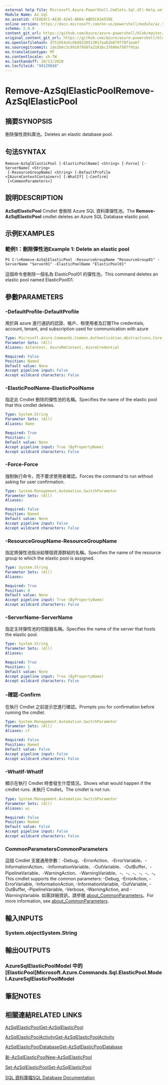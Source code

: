 ```yaml
---
external help file: Microsoft.Azure.PowerShell.Cmdlets.Sql.dll-Help.xml
Module Name: Az.Sql
ms.assetid: 47E8E8C1-A63D-4243-A004-ABD5CA1A559E
online version: https://docs.microsoft.com/en-us/powershell/module/az.sql/remove-azsqlelasticpool
schema: 2.0.0
content_git_url: https://github.com/Azure/azure-powershell/blob/master/src/Sql/Sql/help/Remove-AzSqlElasticPool.md
original_content_git_url: https://github.com/Azure/azure-powershell/blob/master/src/Sql/Sql/help/Remove-AzSqlElasticPool.md
ms.openlocfilehash: d751954a5c66d9220513017aa62b6797f8f1ea6f
ms.sourcegitcommit: 1de2b6c3c99197958fa2101bc37680e7507f91ac
ms.translationtype: MT
ms.contentlocale: zh-TW
ms.lasthandoff: 10/13/2020
ms.locfileid: "94129848"
---
```

# <span data-ttu-id="4bd07-101">Remove-AzSqlElasticPool</span><span class="sxs-lookup"><span data-stu-id="4bd07-101">Remove-AzSqlElasticPool</span></span>

## <span data-ttu-id="4bd07-102">摘要</span><span class="sxs-lookup"><span data-stu-id="4bd07-102">SYNOPSIS</span></span>
<span data-ttu-id="4bd07-103">刪除彈性資料庫池。</span><span class="sxs-lookup"><span data-stu-id="4bd07-103">Deletes an elastic database pool.</span></span>

## <span data-ttu-id="4bd07-104">句法</span><span class="sxs-lookup"><span data-stu-id="4bd07-104">SYNTAX</span></span>

```
Remove-AzSqlElasticPool [-ElasticPoolName] <String> [-Force] [-ServerName] <String>
 [-ResourceGroupName] <String> [-DefaultProfile <IAzureContextContainer>] [-WhatIf] [-Confirm]
 [<CommonParameters>]
```

## <span data-ttu-id="4bd07-105">說明</span><span class="sxs-lookup"><span data-stu-id="4bd07-105">DESCRIPTION</span></span>
<span data-ttu-id="4bd07-106">**AzSqlElasticPool** Cmdlet 會刪除 Azure SQL 資料庫彈性池。</span><span class="sxs-lookup"><span data-stu-id="4bd07-106">The **Remove-AzSqlElasticPool** cmdlet deletes an Azure SQL Database elastic pool.</span></span>

## <span data-ttu-id="4bd07-107">示例</span><span class="sxs-lookup"><span data-stu-id="4bd07-107">EXAMPLES</span></span>

### <span data-ttu-id="4bd07-108">範例1：刪除彈性池</span><span class="sxs-lookup"><span data-stu-id="4bd07-108">Example 1: Delete an elastic pool</span></span>
```
PS C:\>Remove-AzSqlElasticPool -ResourceGroupName "ResourceGroup01" -ServerName "Server01" -ElasticPoolName "ElasticPool01"
```

<span data-ttu-id="4bd07-109">這個命令會刪除一個名為 ElasticPool01 的彈性池。</span><span class="sxs-lookup"><span data-stu-id="4bd07-109">This command deletes an elastic pool named ElasticPool01.</span></span>

## <span data-ttu-id="4bd07-110">參數</span><span class="sxs-lookup"><span data-stu-id="4bd07-110">PARAMETERS</span></span>

### <span data-ttu-id="4bd07-111">-DefaultProfile</span><span class="sxs-lookup"><span data-stu-id="4bd07-111">-DefaultProfile</span></span>
<span data-ttu-id="4bd07-112">用於與 azure 進行通訊的認證、帳戶、租使用者及訂閱</span><span class="sxs-lookup"><span data-stu-id="4bd07-112">The credentials, account, tenant, and subscription used for communication with azure</span></span>

```yaml
Type: Microsoft.Azure.Commands.Common.Authentication.Abstractions.Core.IAzureContextContainer
Parameter Sets: (All)
Aliases: AzContext, AzureRmContext, AzureCredential

Required: False
Position: Named
Default value: None
Accept pipeline input: False
Accept wildcard characters: False
```

### <span data-ttu-id="4bd07-113">-ElasticPoolName</span><span class="sxs-lookup"><span data-stu-id="4bd07-113">-ElasticPoolName</span></span>
<span data-ttu-id="4bd07-114">指定此 Cmdlet 刪除的彈性池的名稱。</span><span class="sxs-lookup"><span data-stu-id="4bd07-114">Specifies the name of the elastic pool that this cmdlet deletes.</span></span>

```yaml
Type: System.String
Parameter Sets: (All)
Aliases: Name

Required: True
Position: 2
Default value: None
Accept pipeline input: True (ByPropertyName)
Accept wildcard characters: False
```

### <span data-ttu-id="4bd07-115">-Force</span><span class="sxs-lookup"><span data-stu-id="4bd07-115">-Force</span></span>
<span data-ttu-id="4bd07-116">強制執行命令，而不要求使用者確認。</span><span class="sxs-lookup"><span data-stu-id="4bd07-116">Forces the command to run without asking for user confirmation.</span></span>

```yaml
Type: System.Management.Automation.SwitchParameter
Parameter Sets: (All)
Aliases:

Required: False
Position: Named
Default value: None
Accept pipeline input: False
Accept wildcard characters: False
```

### <span data-ttu-id="4bd07-117">-ResourceGroupName</span><span class="sxs-lookup"><span data-stu-id="4bd07-117">-ResourceGroupName</span></span>
<span data-ttu-id="4bd07-118">指定將彈性池指派給哪個資源群組的名稱。</span><span class="sxs-lookup"><span data-stu-id="4bd07-118">Specifies the name of the resource group to which the elastic pool is assigned.</span></span>

```yaml
Type: System.String
Parameter Sets: (All)
Aliases:

Required: True
Position: 0
Default value: None
Accept pipeline input: True (ByPropertyName)
Accept wildcard characters: False
```

### <span data-ttu-id="4bd07-119">-ServerName</span><span class="sxs-lookup"><span data-stu-id="4bd07-119">-ServerName</span></span>
<span data-ttu-id="4bd07-120">指定主持彈性池的伺服器名稱。</span><span class="sxs-lookup"><span data-stu-id="4bd07-120">Specifies the name of the server that hosts the elastic pool.</span></span>

```yaml
Type: System.String
Parameter Sets: (All)
Aliases:

Required: True
Position: 1
Default value: None
Accept pipeline input: True (ByPropertyName)
Accept wildcard characters: False
```

### <span data-ttu-id="4bd07-121">-確認</span><span class="sxs-lookup"><span data-stu-id="4bd07-121">-Confirm</span></span>
<span data-ttu-id="4bd07-122">在執行 Cmdlet 之前提示您進行確認。</span><span class="sxs-lookup"><span data-stu-id="4bd07-122">Prompts you for confirmation before running the cmdlet.</span></span>

```yaml
Type: System.Management.Automation.SwitchParameter
Parameter Sets: (All)
Aliases: cf

Required: False
Position: Named
Default value: False
Accept pipeline input: False
Accept wildcard characters: False
```

### <span data-ttu-id="4bd07-123">-WhatIf</span><span class="sxs-lookup"><span data-stu-id="4bd07-123">-WhatIf</span></span>
<span data-ttu-id="4bd07-124">顯示在執行 Cmdlet 時會發生什麼情況。</span><span class="sxs-lookup"><span data-stu-id="4bd07-124">Shows what would happen if the cmdlet runs.</span></span>
<span data-ttu-id="4bd07-125">未執行 Cmdlet。</span><span class="sxs-lookup"><span data-stu-id="4bd07-125">The cmdlet is not run.</span></span>

```yaml
Type: System.Management.Automation.SwitchParameter
Parameter Sets: (All)
Aliases: wi

Required: False
Position: Named
Default value: False
Accept pipeline input: False
Accept wildcard characters: False
```

### <span data-ttu-id="4bd07-126">CommonParameters</span><span class="sxs-lookup"><span data-stu-id="4bd07-126">CommonParameters</span></span>
<span data-ttu-id="4bd07-127">這個 Cmdlet 支援通用參數：-Debug、-ErrorAction、-ErrorVariable、-InformationAction、-InformationVariable、-OutVariable、-OutBuffer、-PipelineVariable、-WarningAction、-WarningVariable、-、-、-、-、-、-。</span><span class="sxs-lookup"><span data-stu-id="4bd07-127">This cmdlet supports the common parameters: -Debug, -ErrorAction, -ErrorVariable, -InformationAction, -InformationVariable, -OutVariable, -OutBuffer, -PipelineVariable, -Verbose, -WarningAction, and -WarningVariable.</span></span> <span data-ttu-id="4bd07-128">如需詳細資訊，請參閱 [about_CommonParameters](http://go.microsoft.com/fwlink/?LinkID=113216)。</span><span class="sxs-lookup"><span data-stu-id="4bd07-128">For more information, see [about_CommonParameters](http://go.microsoft.com/fwlink/?LinkID=113216).</span></span>

## <span data-ttu-id="4bd07-129">輸入</span><span class="sxs-lookup"><span data-stu-id="4bd07-129">INPUTS</span></span>

### <span data-ttu-id="4bd07-130">System.object</span><span class="sxs-lookup"><span data-stu-id="4bd07-130">System.String</span></span>

## <span data-ttu-id="4bd07-131">輸出</span><span class="sxs-lookup"><span data-stu-id="4bd07-131">OUTPUTS</span></span>

### <span data-ttu-id="4bd07-132">AzureSqlElasticPoolModel 中的 [ElasticPool]</span><span class="sxs-lookup"><span data-stu-id="4bd07-132">Microsoft.Azure.Commands.Sql.ElasticPool.Model.AzureSqlElasticPoolModel</span></span>

## <span data-ttu-id="4bd07-133">筆記</span><span class="sxs-lookup"><span data-stu-id="4bd07-133">NOTES</span></span>

## <span data-ttu-id="4bd07-134">相關連結</span><span class="sxs-lookup"><span data-stu-id="4bd07-134">RELATED LINKS</span></span>

[<span data-ttu-id="4bd07-135">AzSqlElasticPool</span><span class="sxs-lookup"><span data-stu-id="4bd07-135">Get-AzSqlElasticPool</span></span>](./Get-AzSqlElasticPool.md)

[<span data-ttu-id="4bd07-136">AzSqlElasticPoolActivity</span><span class="sxs-lookup"><span data-stu-id="4bd07-136">Get-AzSqlElasticPoolActivity</span></span>](./Get-AzSqlElasticPoolActivity.md)

[<span data-ttu-id="4bd07-137">AzSqlElasticPoolDatabase</span><span class="sxs-lookup"><span data-stu-id="4bd07-137">Get-AzSqlElasticPoolDatabase</span></span>](./Get-AzSqlElasticPoolDatabase.md)

[<span data-ttu-id="4bd07-138">新-AzSqlElasticPool</span><span class="sxs-lookup"><span data-stu-id="4bd07-138">New-AzSqlElasticPool</span></span>](./New-AzSqlElasticPool.md)

[<span data-ttu-id="4bd07-139">Set-AzSqlElasticPool</span><span class="sxs-lookup"><span data-stu-id="4bd07-139">Set-AzSqlElasticPool</span></span>](./Set-AzSqlElasticPool.md)

[<span data-ttu-id="4bd07-140">SQL 資料庫檔</span><span class="sxs-lookup"><span data-stu-id="4bd07-140">SQL Database Documentation</span></span>](https://docs.microsoft.com/azure/sql-database/)


